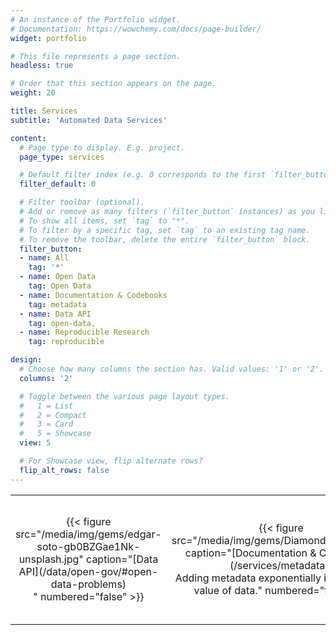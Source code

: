 ```yaml
---
# An instance of the Portfolio widget.
# Documentation: https://wowchemy.com/docs/page-builder/
widget: portfolio

# This file represents a page section.
headless: true

# Order that this section appears on the page.
weight: 20

title: Services
subtitle: 'Automated Data Services'

content:
  # Page type to display. E.g. project.
  page_type: services

  # Default filter index (e.g. 0 corresponds to the first `filter_button` instance below).
  filter_default: 0

  # Filter toolbar (optional).
  # Add or remove as many filters (`filter_button` instances) as you like.
  # To show all items, set `tag` to "*".
  # To filter by a specific tag, set `tag` to an existing tag name.
  # To remove the toolbar, delete the entire `filter_button` block.
  filter_button:
  - name: All
    tag: '*'
  - name: Open Data
    tag: Open Data
  - name: Documentation & Codebooks
    tag: metadata
  - name: Data API
    tag: open-data, 
  - name: Reproducible Research
    tag: reproducible

design:
  # Choose how many columns the section has. Valid values: '1' or '2'.
  columns: '2'

  # Toggle between the various page layout types.
  #   1 = List
  #   2 = Compact
  #   3 = Card
  #   5 = Showcase
  view: 5

  # For Showcase view, flip alternate rows?
  flip_alt_rows: false
---
```



<table>
<colgroup>
<col style="width: 25%" />
<col style="width: 25%" />
<col style="width: 25%" />
<col style="width: 25%" />
</colgroup>
<tbody>
<tr class="odd">
<td style="text-align: center;">{{< figure src="/media/img/gems/edgar-soto-gb0BZGae1Nk-unsplash.jpg" caption="[Data API](/data/open-gov/#open-data-problems)</br>" numbered="false" >}}</td>
<td style="text-align: center;">{{< figure src="/media/img/gems/Diamond_Polisher.jpg" caption="[Documentation & Codebooks](/services/metadata/)</br>Adding metadata exponentially increases the value of data." numbered="false" >}}</td>
<td style="text-align: center;">{{< figure src="/media/img/gems/Uncut-diamond_Edit.jpg" caption="[Is There Value in It?](/data/open-gov/#is-there-value-left-in-open-data)</br>Data is only potential information, raw and unprocessed" numbered="false" >}}</td>
<td style="text-align: center;">{{< figure src="/media/img/gems/Udachnaya_pipe.jpg" caption="[Data Curation](/data/open-gov/#data-integration)</br>Data sits everywhere and it is not easy to find even at home." numbered="false" >}}</td>
</tr>
</tbody>
</table>


